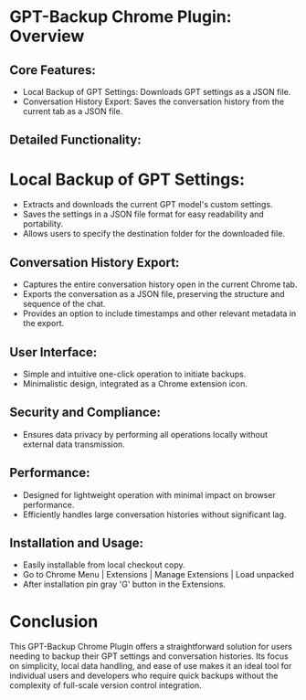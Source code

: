# GPT-Backup Chrome Plugin: Overview

## Core Features:
* Local Backup of GPT Settings: Downloads GPT settings as a JSON file.
* Conversation History Export: Saves the conversation history from the current tab as a JSON file.

## Detailed Functionality:
# Local Backup of GPT Settings:
* Extracts and downloads the current GPT model's custom settings.
* Saves the settings in a JSON file format for easy readability and portability.
* Allows users to specify the destination folder for the downloaded file.

## Conversation History Export:
* Captures the entire conversation history open in the current Chrome tab.
* Exports the conversation as a JSON file, preserving the structure and sequence of the chat.
* Provides an option to include timestamps and other relevant metadata in the export.

## User Interface:
* Simple and intuitive one-click operation to initiate backups.
* Minimalistic design, integrated as a Chrome extension icon.

## Security and Compliance:
* Ensures data privacy by performing all operations locally without external data transmission.

## Performance:
* Designed for lightweight operation with minimal impact on browser performance.
* Efficiently handles large conversation histories without significant lag.

## Installation and Usage:
* Easily installable from local checkout copy.
* Go to Chrome Menu | Extensions | Manage Extensions | Load unpacked
* After installation pin gray 'G' button in the Extensions.

# Conclusion
This GPT-Backup Chrome Plugin offers a straightforward solution for users needing to backup their GPT settings and conversation histories. Its focus on simplicity, local data handling, and ease of use makes it an ideal tool for individual users and developers who require quick backups without the complexity of full-scale version control integration.
